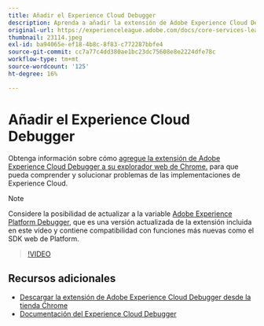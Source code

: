 ```yaml
---
title: Añadir el Experience Cloud Debugger
description: Aprenda a añadir la extensión de Adobe Experience Cloud Debugger a su explorador web Chrome para que pueda comprender y solucionar problemas en las implementaciones de Experience Cloud.
original-url: https://experienceleague.adobe.com/docs/core-services-learn/tutorials/debugger/add-the-extension.html
thumbnail: 23114.jpeg
exl-id: ba94065e-ef18-4b8c-8f83-c772287bbfe4
source-git-commit: cc7a77c4dd380ae1bc23dc75608e8e2224dfe78c
workflow-type: tm+mt
source-wordcount: '125'
ht-degree: 16%

---
```


# Añadir el Experience Cloud Debugger

Obtenga información sobre cómo [agregue la extensión de Adobe Experience Cloud Debugger a su explorador web de Chrome.](https://chrome.google.com/webstore/detail/adobe-experience-cloud-de/ocdmogmohccmeicdhlhhgepeaijenapj) para que pueda comprender y solucionar problemas de las implementaciones de Experience Cloud.

>[!NOTE]
>
>Considere la posibilidad de actualizar a la variable [Adobe Experience Platform Debugger](../overview.md), que es una versión actualizada de la extensión incluida en este vídeo y contiene compatibilidad con funciones más nuevas como el SDK web de Platform.

>[!VIDEO](https://video.tv.adobe.com/v/23114/?quality=12)

## Recursos adicionales

* [Descargar la extensión de Adobe Experience Cloud Debugger desde la tienda Chrome](https://chrome.google.com/webstore/detail/adobe-experience-cloud-de/ocdmogmohccmeicdhlhhgepeaijenapj)
* [Documentación del Experience Cloud Debugger](https://docs.adobe.com/content/help/es-ES/experience-cloud/user-guides/home.translate.html)
